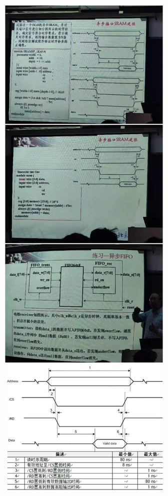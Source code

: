 ![500](https://raw.githubusercontent.com/acdefg/cdn/main/obsidian/ac468f5ef01db3b9e6aafafc34e383c.jpg)
![500](https://raw.githubusercontent.com/acdefg/cdn/main/obsidian/e19554cac815060935e7536696144d6.jpg)
![500](https://raw.githubusercontent.com/acdefg/cdn/main/obsidian/25ca8050dc46611512ebf8011bfeccd.jpg)
![500](https://raw.githubusercontent.com/acdefg/cdn/main/obsidian/20221119155011.png)
